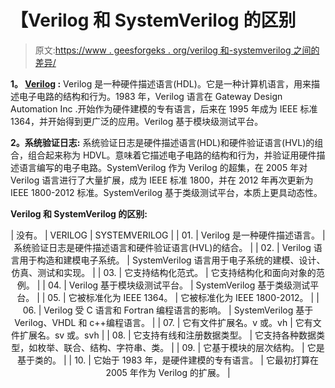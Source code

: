 # 【Verilog 和 SystemVerilog 的区别

> 原文:[https://www . geesforgeks . org/verilog 和-systemverilog 之间的差异/](https://www.geeksforgeeks.org/difference-between-verilog-and-systemverilog/)

**1。 [Verilog](https://www.geeksforgeeks.org/verilog-data-types/) :**
Verilog 是一种硬件描述语言(HDL)。它是一种计算机语言，用来描述电子电路的结构和行为。1983 年，Verilog 语言在 Gateway Design Automation Inc .开始作为硬件建模的专有语言，后来在 1995 年成为 IEEE 标准 1364，并开始得到更广泛的应用。Verilog 基于模块级测试平台。

**2。系统验证日志:**
系统验证日志是硬件描述语言(HDL)和硬件验证语言(HVL)的组合，组合起来称为 HDVL。意味着它描述电子电路的结构和行为，并验证用硬件描述语言编写的电子电路。SystemVerilog 作为 Verilog 的超集，在 2005 年对 Verilog 语言进行了大量扩展，成为 IEEE 标准 1800，并在 2012 年再次更新为 IEEE 1800-2012 标准。SystemVerilog 基于类级测试平台，本质上更具动态性。

**Verilog 和 SystemVerilog 的区别:**

<center>

| 没有。 | VERILOG | SYSTEMVERILOG |
| 01. | Verilog 是一种硬件描述语言。 | 系统验证日志是硬件描述语言和硬件验证语言(HVL)的结合。 |
| 02. | Verilog 语言用于构造和建模电子系统。 | SystemVerilog 语言用于电子系统的建模、设计、仿真、测试和实现。 |
| 03. | 它支持结构化范式。 | 它支持结构化和面向对象的范例。 |
| 04. | Verilog 基于模块级测试平台。 | SystemVerilog 基于类级测试平台。 |
| 05. | 它被标准化为 IEEE 1364。 | 它被标准化为 IEEE 1800-2012。 |
| 06. | Verilog 受 C 语言和 Fortran 编程语言的影响。 | SystemVerilog 基于 Verilog、VHDL 和 c++编程语言。 |
| 07. | 它有文件扩展名。v 或。vh | 它有文件扩展名。sv 或。svh |
| 08. | 它支持有线和注册数据类型。 | 它支持各种数据类型，如枚举、联合、结构、字符串、类。 |
| 09. | 它基于模块的层次结构。 | 它是基于类的。 |
| 10. | 它始于 1983 年，是硬件建模的专有语言。 | 它最初打算在 2005 年作为 Verilog 的扩展。 |

</center>